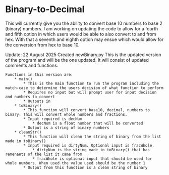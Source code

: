 # Binary-to-Decimal

This will currently give you the ability to convert base 10 numbers to base 2 (binary) numbers.  I am working on updating the code to allow for a fourth and fifth option in which users would be able to also convert to and from hex.  With that a seventh and eighth option may ensue which would allow for the conversion from hex to base 10.

Update: 22 August 2025
Created newBinary.py
    This is the updated version of the program and will be the one updated. It will consist of updated comments and functions.

    Functions in this version are:
        * main()
            * This is the main function to run the program including the match-case to determine the users decision of what function to perform
            * Requires no input but will prompt user for input decision and numbers to convert
            * Outputs in
        * toBinary()
            * This function will convert base10, decimal, numbers to binary. This will convert whole numbers and fractions.
            * Input required is decNum
                * decNum is a float number that will be converted
            * Output is a string of binary numbers
        * cleanStr()
            * This function will clean the string of binary from the list made in toBinary()
            * Input required is dirtyNum. Optional input is fracWhole.
                * dirtyNum is the string made in toBinary() that has remenants of the list it came from
                * fracWhole is optional input that should be used for whole numbers. When used the value used should be the number 1
            * Output from this function is a clean string of binary
